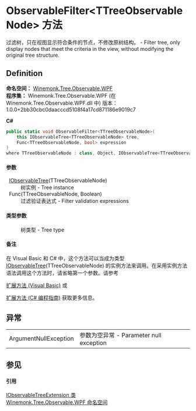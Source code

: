 # ObservableFilter&lt;TTreeObservableNode&gt; 方法


过滤树，只在视图显示符合条件的节点，不修改原树结构。 - Filter tree, only display nodes that meet the criteria in the view, without modifying the original tree structure.



## Definition
**命名空间：** <a href="N_Winemonk_Tree_Observable_WPF">Winemonk.Tree.Observable.WPF</a>  
**程序集：** Winemonk.Tree.Observable.WPF (在 Winemonk.Tree.Observable.WPF.dll 中) 版本：1.0.0+2bb30cbc0daacccd5108f4a17cd871186e9019c7

**C#**
``` C#
public static void ObservableFilter<TTreeObservableNode>(
	this IObservableTree<TTreeObservableNode> tree,
	Func<TTreeObservableNode, bool> expression
)
where TTreeObservableNode : class, Object, IObservableTree<TTreeObservableNode>

```



#### 参数
<dl><dt>  <a href="T_Winemonk_Tree_Observable_IObservableTree_1">IObservableTree</a>(TTreeObservableNode)</dt><dd>树实例 - Tree instance</dd><dt>  Func(TTreeObservableNode, Boolean)</dt><dd>过滤验证表达式 - Filter validation expressions</dd></dl>

#### 类型参数
<dl><dt /><dd>树类型 - Tree type</dd></dl>

#### 备注
在 Visual Basic 和 C# 中，这个方法可以当成为类型 <a href="T_Winemonk_Tree_Observable_IObservableTree_1">IObservableTree</a>(TTreeObservableNode) 的实例方法来调用。在采用实例方法语法调用这个方法时，请省略第一个参数。请参考 <a href="https://docs.microsoft.com/dotnet/visual-basic/programming-guide/language-features/procedures/extension-methods" target="_blank" rel="noopener noreferrer">

扩展方法 (Visual Basic)</a> 或 <a href="https://docs.microsoft.com/dotnet/csharp/programming-guide/classes-and-structs/extension-methods" target="_blank" rel="noopener noreferrer">

扩展方法 (C# 编程指南)</a> 获取更多信息。

## 异常
<table>
<tr>
<td>ArgumentNullException</td>
<td>参数为空异常 - Parameter null exception</td></tr>
</table>

## 参见


#### 引用
<a href="T_Winemonk_Tree_Observable_WPF_IObservableTreeExtension">IObservableTreeExtension 类</a>  
<a href="N_Winemonk_Tree_Observable_WPF">Winemonk.Tree.Observable.WPF 命名空间</a>  

